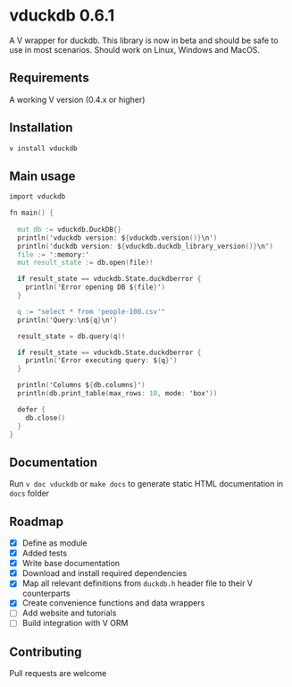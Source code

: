 # vduckdb 0.6.1

A V wrapper for duckdb. This library is now in beta and should be safe to use in most scenarios. Should work on Linux, Windows and MacOS.

## Requirements

A working V version (0.4.x or higher)

## Installation

```bash
v install vduckdb
```

## Main usage

```v
import vduckdb

fn main() {
  
  mut db := vduckdb.DuckDB{}
  println('vduckdb version: ${vduckdb.version()}\n')
  println('duckdb version: ${vduckdb.duckdb_library_version()}\n')
  file := ':memory:'
  mut result_state := db.open(file)!

  if result_state == vduckdb.State.duckdberror {
    println('Error opening DB ${file}')
  }

  q := "select * from 'people-100.csv'"
  println('Query:\n${q}\n')

  result_state = db.query(q)!

  if result_state == vduckdb.State.duckdberror {
    println('Error executing query: ${q}')
  }

  println('Columns ${db.columns}')
  println(db.print_table(max_rows: 10, mode: 'box'))

  defer {
    db.close()
  }
}
```

## Documentation

Run `v doc vduckdb` or `make docs` to generate static HTML documentation in `docs` folder

## Roadmap

- [x] Define as module
- [x] Added tests
- [x] Write base documentation
- [x] Download and install required dependencies
- [x] Map all relevant definitions from `duckdb.h` header file to their V counterparts
- [x] Create convenience functions and data wrappers
- [ ] Add website and tutorials
- [ ] Build integration with V ORM

## Contributing

Pull requests are welcome
